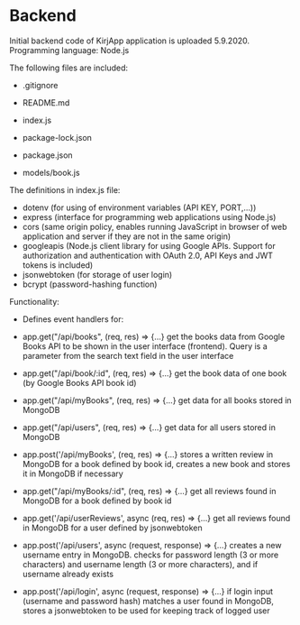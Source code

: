 # Backend

Initial backend code of KirjApp application is uploaded 5.9.2020. Programming language: Node.js 

The following files are included: 
- .gitignore 
- README.md 
- index.js 
- package-lock.json 
- package.json

- models/book.js
  
The definitions in index.js file: 

- dotenv (for using of environment variables (API KEY, PORT,…)) 
- express (interface for programming web applications using Node.js) 
- cors (same origin policy, enables running JavaScript in browser of web application and server if they are not in the same origin) 
- googleapis (Node.js client library for using Google APIs. Support for authorization and authentication with OAuth 2.0, API Keys and JWT tokens is included) 
- jsonwebtoken (for storage of user login)
- bcrypt (password-hashing function)

Functionality: 

- Defines event handlers for:

- app.get("/api/books", (req, res) => {…} get the books data from Google Books API to be shown in the user interface (frontend). Query is a parameter from the search text field in the user interface
- app.get("/api/book/:id", (req, res) => {…} get the book data of one book (by Google Books API book id)
- app.get("/api/myBooks", (req, res) => {…} get data for all books stored in MongoDB
- app.get("/api/users", (req, res) => {…} get data for all users stored in MongoDB
- app.post('/api/myBooks', (req, res) => {…} stores a written review in MongoDB for a book defined by book id, creates a new book and stores it in MongoDB if necessary
- app.get("/api/myBooks/:id", (req, res) => {…} get all reviews found in MongoDB for a book defined by book id
- app.get('/api/userReviews', async (req, res) => {…} get all reviews found in MongoDB for a user defined by jsonwebtoken
- app.post('/api/users', async (request, response) => {…} creates a new username entry in MongoDB. checks for password length (3 or more characters) and username length (3 or more characters), and if username already exists
- app.post('/api/login', async (request, response) => {…} if login input (username and password hash) matches a user found in MongoDB, stores a jsonwebtoken to be used for keeping track of logged user
